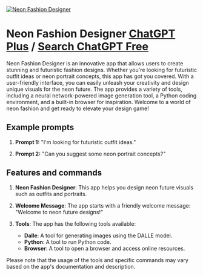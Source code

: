 
[![Neon Fashion Designer](https://files.oaiusercontent.com/file-SpdB1fGljYACPVrLi0CPHdtx?se=2123-10-16T21%3A18%3A15Z&sp=r&sv=2021-08-06&sr=b&rscc=max-age%3D31536000%2C%20immutable&rscd=attachment%3B%20filename%3D78bc4760-8682-4e9f-a9f1-c8be8911b617.png&sig=o%2Bbr6Nt2HkPcCGuBd8ENpoUsPbJL8sTWuivqk4lLNJQ%3D)](https://chat.openai.com/g/g-SGmIafunn-neon-fashion-designer)

# Neon Fashion Designer [ChatGPT Plus](https://chat.openai.com/g/g-SGmIafunn-neon-fashion-designer) / [Search ChatGPT Free](https://gptcall.net/index.html#/?search=Neon%20Fashion%20Designer)

Neon Fashion Designer is an innovative app that allows users to create stunning and futuristic fashion designs. Whether you're looking for futuristic outfit ideas or neon portrait concepts, this app has got you covered. With a user-friendly interface, you can easily unleash your creativity and design unique visuals for the neon future. The app provides a variety of tools, including a neural network-powered image generation tool, a Python coding environment, and a built-in browser for inspiration. Welcome to a world of neon fashion and get ready to elevate your design game!

## Example prompts

1. **Prompt 1:** "I'm looking for futuristic outfit ideas."

2. **Prompt 2:** "Can you suggest some neon portrait concepts?"

## Features and commands

1. **Neon Fashion Designer**: This app helps you design neon future visuals such as outfits and portraits.

2. **Welcome Message**: The app starts with a friendly welcome message: "Welcome to neon future designs!"

3. **Tools**: The app has the following tools available:
   - **Dalle**: A tool for generating images using the DALLE model.
   - **Python**: A tool to run Python code.
   - **Browser**: A tool to open a browser and access online resources.

Please note that the usage of the tools and specific commands may vary based on the app's documentation and description.


